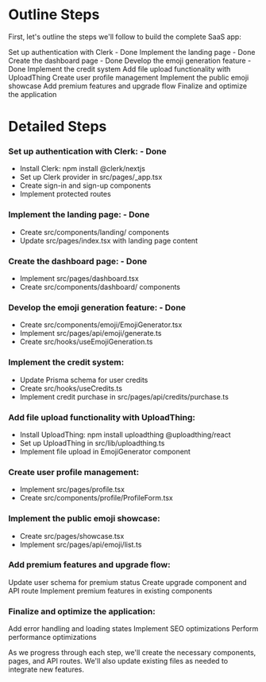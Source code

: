# Outline Steps

First, let's outline the steps we'll follow to build the complete SaaS app:

Set up authentication with Clerk - Done
Implement the landing page - Done
Create the dashboard page - Done
Develop the emoji generation feature - Done
Implement the credit system
Add file upload functionality with UploadThing
Create user profile management
Implement the public emoji showcase
Add premium features and upgrade flow
Finalize and optimize the application


# Detailed Steps

### Set up authentication with Clerk: - Done

- Install Clerk: npm install @clerk/nextjs
- Set up Clerk provider in src/pages/_app.tsx
- Create sign-in and sign-up components
- Implement protected routes


### Implement the landing page: - Done

- Create src/components/landing/ components
- Update src/pages/index.tsx with landing page content


### Create the dashboard page: - Done

- Implement src/pages/dashboard.tsx
- Create src/components/dashboard/ components


### Develop the emoji generation feature: - Done

- Create src/components/emoji/EmojiGenerator.tsx
- Implement src/pages/api/emoji/generate.ts
- Create src/hooks/useEmojiGeneration.ts


### Implement the credit system:

- Update Prisma schema for user credits
- Create src/hooks/useCredits.ts
- Implement credit purchase in src/pages/api/credits/purchase.ts


### Add file upload functionality with UploadThing:

- Install UploadThing: npm install uploadthing @uploadthing/react
- Set up UploadThing in src/lib/uploadthing.ts
- Implement file upload in EmojiGenerator component


### Create user profile management:

- Implement src/pages/profile.tsx
- Create src/components/profile/ProfileForm.tsx


### Implement the public emoji showcase:

- Create src/pages/showcase.tsx
- Implement src/pages/api/emoji/list.ts


### Add premium features and upgrade flow:

Update user schema for premium status
Create upgrade component and API route
Implement premium features in existing components


### Finalize and optimize the application:

Add error handling and loading states
Implement SEO optimizations
Perform performance optimizations



As we progress through each step, we'll create the necessary components, pages, and API routes. We'll also update existing files as needed to integrate new features.

